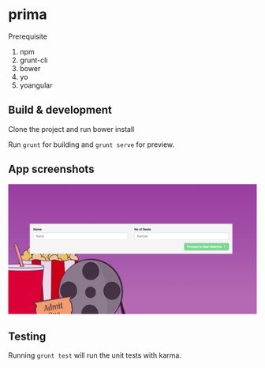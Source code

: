 # prima

Prerequisite

1. npm
2. grunt-cli
3. bower
4. yo
5. yoangular



## Build & development

Clone the project and run bower install

Run `grunt` for building and `grunt serve` for preview.


## App screenshots

![Alt text](ss1.png?raw=true "Optional Title")
	
## Testing

Running `grunt test` will run the unit tests with karma.
